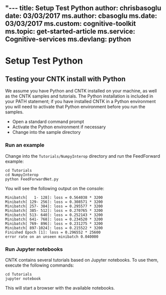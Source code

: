"---
title:   Setup Test Python
author:    chrisbasoglu
date:    03/03/2017
ms.author:   cbasoglu
ms.date:   03/03/2017
ms.custom:   cognitive-toolkit
ms.topic:   get-started-article
ms.service:  Cognitive-services
ms.devlang:   python
---

# Setup Test Python

## Testing your CNTK install with Python

We assume you have Python and CNTK installed on your machine, as well as the CNTK samples and tutorials. The Python installation is included in your PATH statement; if you have installed CNTK in a Python environment you will need to activate that Python environment before you run the samples.

- Open a standard command prompt
- Activate the Python environment if necessary
- Change into the sample directory

### Run an example

Change into the `Tutorials/NumpyInterop` directory and run the FeedForward example:
```
cd Tutorials
cd NumpyInterop
python FeedForwardNet.py
```
You will see the following output on the console:
```
Minibatch[   1- 128]: loss = 0.564038 * 3200
Minibatch[ 129- 256]: loss = 0.308571 * 3200
Minibatch[ 257- 384]: loss = 0.295577 * 3200
Minibatch[ 385- 512]: loss = 0.270765 * 3200
Minibatch[ 513- 640]: loss = 0.252143 * 3200
Minibatch[ 641- 768]: loss = 0.234520 * 3200
Minibatch[ 769- 896]: loss = 0.231275 * 3200
Minibatch[ 897-1024]: loss = 0.215522 * 3200
Finished Epoch [1]: loss = 0.296552 * 25600
error rate on an unseen minibatch 0.040000
```

### Run Jupyter notebooks

CNTK contains several tutorials based on Jupyter notebooks. To use them, execute the following commands:
```
cd Tutorials
jupyter notebook
```
This will start a browser with the available notebooks. 

